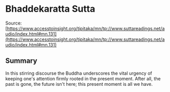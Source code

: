 # Bhaddekaratta Sutta



Source: [https://www.accesstoinsight.org/tipitaka/mn/tp://www.suttareadings.net/audio/index.html#mn.131](https://www.accesstoinsight.org/tipitaka/mn/tp://www.suttareadings.net/audio/index.html#mn.131)



## Summary

In this stirring discourse the Buddha underscores the vital urgency of keeping one's attention firmly rooted in the present moment. After all, the past is gone, the future isn't here; this present moment is all we have.